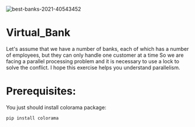 ![best-banks-2021-40543452](https://github.com/HosseinDahaei/Virtual_Bank/assets/47916989/8aba435a-6d47-4a74-8e88-531d0fb7271c)



# Virtual_Bank
Let's assume that we have a number of banks, each of which has a number of employees, but they can only handle one customer at a time
So we are facing a parallel processing problem and it is necessary to use a lock to solve the conflict.
I hope this exercise helps you understand parallelism.

# Prerequisites:
You just should install colorama package:

    pip install colorama

